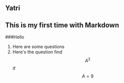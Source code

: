 ## Yatri
## This is my first time with Markdown
###Hello

1. Here are some questions
3. Here's the question find $$A^2$$ if $$A=9$$
